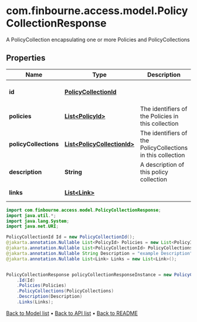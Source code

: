 # com.finbourne.access.model.PolicyCollectionResponse
A PolicyCollection encapsulating one or more Policies and PolicyCollections

## Properties

Name | Type | Description | Notes
------------ | ------------- | ------------- | -------------
**id** | [**PolicyCollectionId**](PolicyCollectionId.md) |  | [optional] [default to PolicyCollectionId]
**policies** | [**List&lt;PolicyId&gt;**](PolicyId.md) | The identifiers of the Policies in this collection | [optional] [default to List<PolicyId>]
**policyCollections** | [**List&lt;PolicyCollectionId&gt;**](PolicyCollectionId.md) | The identifiers of the PolicyCollections in this collection | [optional] [default to List<PolicyCollectionId>]
**description** | **String** | A description of this policy collection | [optional] [default to String]
**links** | [**List&lt;Link&gt;**](Link.md) |  | [optional] [default to List<Link>]

```java
import com.finbourne.access.model.PolicyCollectionResponse;
import java.util.*;
import java.lang.System;
import java.net.URI;

PolicyCollectionId Id = new PolicyCollectionId();
@jakarta.annotation.Nullable List<PolicyId> Policies = new List<PolicyId>();
@jakarta.annotation.Nullable List<PolicyCollectionId> PolicyCollections = new List<PolicyCollectionId>();
@jakarta.annotation.Nullable String Description = "example Description";
@jakarta.annotation.Nullable List<Link> Links = new List<Link>();


PolicyCollectionResponse policyCollectionResponseInstance = new PolicyCollectionResponse()
    .Id(Id)
    .Policies(Policies)
    .PolicyCollections(PolicyCollections)
    .Description(Description)
    .Links(Links);
```


[Back to Model list](../README.md#documentation-for-models) &#8226; [Back to API list](../README.md#documentation-for-api-endpoints) &#8226; [Back to README](../README.md)
